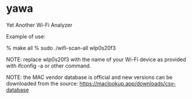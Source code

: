 # yawa
Yet Another Wi-Fi Analyzer

Example of use:

% make all
% sudo ./wifi-scan-all wlp0s20f3

NOTE: replace wlp0s20f3 with the name of your Wi-Fi device as provided with
ifconfig -a or other command.

NOTE: the MAC vendor database is official and new versions can be downloaded from
the source: https://maclookup.app/downloads/csv-database

